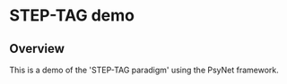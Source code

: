 # STEP-TAG demo

## Overview

This is a demo of the 'STEP-TAG paradigm' using the PsyNet framework.
